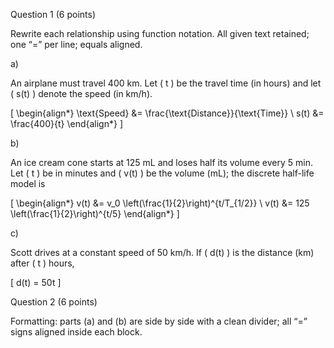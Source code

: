 Question 1 (6 points)

Rewrite each relationship using function notation. All given text retained; one “=” per line; equals aligned.

a)

An airplane must travel 400 km. Let \( t \) be the travel time (in hours) and let \( s(t) \) denote the speed (in km/h).

\[
\begin{align*}
\text{Speed} &= \frac{\text{Distance}}{\text{Time}} \\
s(t) &= \frac{400}{t}
\end{align*}
\]

b)

An ice cream cone starts at 125 mL and loses half its volume every 5 min. Let \( t \) be in minutes and \( v(t) \) be the volume (mL); the discrete half-life model is

\[
\begin{align*}
v(t) &= v_0 \left(\frac{1}{2}\right)^{t/T_{1/2}} \\
v(t) &= 125 \left(\frac{1}{2}\right)^{t/5}
\end{align*}
\]

c)

Scott drives at a constant speed of 50 km/h. If \( d(t) \) is the distance (km) after \( t \) hours,

\[
d(t) = 50t
\]

Question 2 (6 points)

Formatting: parts (a) and (b) are side by side with a clean divider; all “=” signs aligned inside each block.